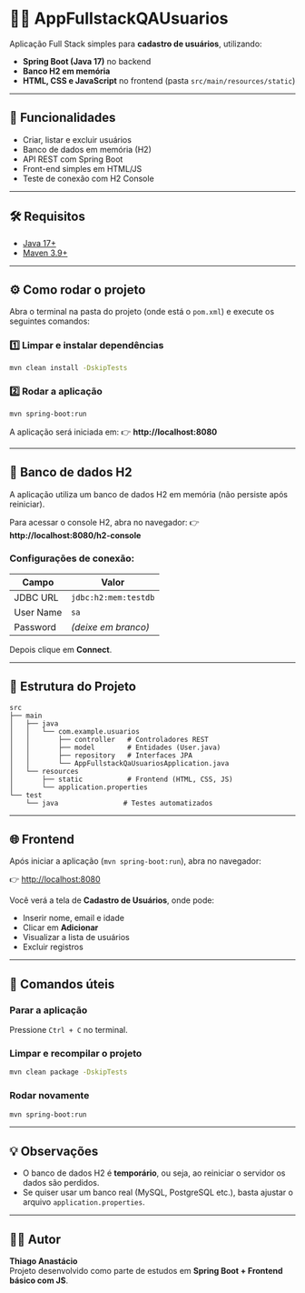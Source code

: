 # 🧑‍💻 AppFullstackQAUsuarios

Aplicação Full Stack simples para **cadastro de usuários**, utilizando:
- **Spring Boot (Java 17)** no backend  
- **Banco H2 em memória**  
- **HTML, CSS e JavaScript** no frontend (pasta `src/main/resources/static`)  

---

## 🚀 Funcionalidades

- Criar, listar e excluir usuários  
- Banco de dados em memória (H2)  
- API REST com Spring Boot  
- Front-end simples em HTML/JS  
- Teste de conexão com H2 Console  

---

## 🛠️ Requisitos

- [Java 17+](https://www.oracle.com/java/technologies/javase/jdk17-archive-downloads.html)  
- [Maven 3.9+](https://maven.apache.org/download.cgi)

---

## ⚙️ Como rodar o projeto

Abra o terminal na pasta do projeto (onde está o `pom.xml`) e execute os seguintes comandos:

### 1️⃣ Limpar e instalar dependências
```bash
mvn clean install -DskipTests
```

### 2️⃣ Rodar a aplicação
```bash
mvn spring-boot:run
```

A aplicação será iniciada em:
👉 **http://localhost:8080**

---

## 🧩 Banco de dados H2

A aplicação utiliza um banco de dados H2 em memória (não persiste após reiniciar).  

Para acessar o console H2, abra no navegador:
👉 **http://localhost:8080/h2-console**

### Configurações de conexão:
| Campo | Valor |
|-------|-------|
| JDBC URL | `jdbc:h2:mem:testdb` |
| User Name | `sa` |
| Password | *(deixe em branco)* |

Depois clique em **Connect**.

---

## 🧠 Estrutura do Projeto

```
src
├── main
│   ├── java
│   │   └── com.example.usuarios
│   │       ├── controller   # Controladores REST
│   │       ├── model        # Entidades (User.java)
│   │       ├── repository   # Interfaces JPA
│   │       └── AppFullstackQaUsuariosApplication.java
│   └── resources
│       ├── static           # Frontend (HTML, CSS, JS)
│       └── application.properties
└── test
    └── java                # Testes automatizados
```

---

## 🌐 Frontend

Após iniciar a aplicação (`mvn spring-boot:run`), abra no navegador:

👉 [http://localhost:8080](http://localhost:8080)

Você verá a tela de **Cadastro de Usuários**, onde pode:
- Inserir nome, email e idade  
- Clicar em **Adicionar**  
- Visualizar a lista de usuários  
- Excluir registros  

---

## 🧾 Comandos úteis

### Parar a aplicação
Pressione `Ctrl + C` no terminal.

### Limpar e recompilar o projeto
```bash
mvn clean package -DskipTests
```

### Rodar novamente
```bash
mvn spring-boot:run
```

---

## 💡 Observações

- O banco de dados H2 é **temporário**, ou seja, ao reiniciar o servidor os dados são perdidos.
- Se quiser usar um banco real (MySQL, PostgreSQL etc.), basta ajustar o arquivo `application.properties`.

---

## 👨‍💻 Autor

**Thiago Anastácio**  
Projeto desenvolvido como parte de estudos em **Spring Boot + Frontend básico com JS**.
